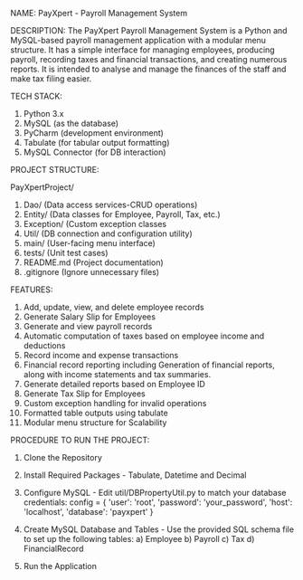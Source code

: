 NAME:
PayXpert - Payroll Management System

DESCRIPTION:
The PayXpert Payroll Management System is a Python and MySQL-based payroll management application with a modular menu structure.  It has a simple interface for managing employees, producing payroll, recording taxes and financial transactions, and creating numerous reports.  It is intended to analyse and manage the finances of the staff and make tax filing easier.

TECH STACK:

1) Python 3.x
2) MySQL (as the database)
3) PyCharm (development environment)
4) Tabulate (for tabular output formatting)
5) MySQL Connector (for DB interaction)
   

PROJECT STRUCTURE:

PayXpertProject/
1) Dao/  (Data access services-CRUD operations)
2) Entity/ (Data classes for Employee, Payroll, Tax, etc.)
3) Exception/ (Custom exception classes
4) Util/ (DB connection and configuration utility)
5) main/ (User-facing menu interface)
6) tests/ (Unit test cases)
7) README.md (Project documentation)
8) .gitignore (Ignore unnecessary files)


FEATURES:

1) Add, update, view, and delete employee records
2) Generate Salary Slip for Employees
3) Generate and view payroll records
4) Automatic computation of taxes based on employee income and deductions
5) Record income and expense transactions
6) Financial record reporting including Generation of financial reports, along with income statements and tax summaries.
7) Generate detailed reports based on Employee ID
8) Generate Tax Slip for Employees
9) Custom exception handling for invalid operations
10) Formatted table outputs using tabulate
11) Modular menu structure for Scalability


PROCEDURE TO RUN THE PROJECT:

1) Clone the Repository
   
2) Install Required Packages - Tabulate, Datetime and Decimal
   
3) Configure MySQL - 
Edit util/DBPropertyUtil.py to match your database credentials:
config = {
  'user': 'root',
  'password': 'your_password',
  'host': 'localhost',
  'database': 'payxpert'
}

4) Create MySQL Database and Tables - 
Use the provided SQL schema file to set up the following tables:
a) Employee
b) Payroll
c) Tax
d) FinancialRecord

5) Run the Application




